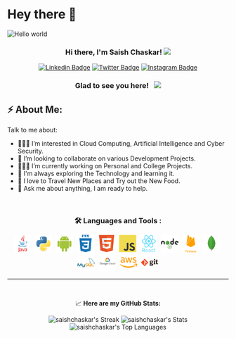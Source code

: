 # Hey there :wave:

<img src="https://raw.githubusercontent.com/sagar-viradiya/sagar-viradiya/master/resources/banner.png" alt="Hello world">

  <div align="center">
    
 ### Hi there, I'm Saish Chaskar! <img src="https://media.giphy.com/media/hvRJCLFzcasrR4ia7z/giphy.gif" width="25px">

[![Linkedin Badge](https://img.shields.io/badge/-LinkedIn-0e76a8?style=for-the-badge&logo=Linkedin&logoColor=white)](https://www.linkedin.com/in/saish-chaskar-74b705237/)
[![Twitter Badge](https://img.shields.io/badge/-Twitter-00acee?style=for-the-badge&logo=Twitter&logoColor=white)](https://twitter.com/SaishChaskar)
[![Instagram Badge](https://img.shields.io/badge/-Instagram-e4405f?style=for-the-badge&logo=Instagram&logoColor=white)](https://www.instagram.com/saishchaskar/?igshid=OGQ5ZDc2ODk2ZA%3D%3D)


### Glad to see you here! &nbsp; ![](https://visitor-badge.glitch.me/badge?page_id=saishchaskar.saishchaskar)

</div>  

## ⚡ About Me:
Talk to me about:  
- 👨🏻‍💻 I’m interested in Cloud Computing, Artificial Intelligence and Cyber Security. 
- 👀 I’m looking to collaborate on various Development Projects. 
- 👨🏻‍💻 I’m currently working on Personal and College Projects. 
- 👨 I'm always exploring the Technology and learning it. 
- 💞️ I love to Travel New Places and Try out the New Food. 
- 💬 Ask me about anything, I am ready to help. 
<br />

<div align="center">

### :hammer_and_wrench: Languages and Tools :

  <img src="https://github.com/devicons/devicon/blob/master/icons/java/java-original-wordmark.svg" title="Java" alt="Java" width="40" height="40"/>&nbsp;
  <img src="https://github.com/devicons/devicon/blob/master/icons/python/python-original.svg" title="Python" alt="Python" width="40" height="40"/>&nbsp;
  <img src="https://github.com/devicons/devicon/blob/master/icons/android/android-original.svg" title="Android" alt="Android" width="40" height="40"/>&nbsp;
  <img src="https://github.com/devicons/devicon/blob/master/icons/css3/css3-plain-wordmark.svg"  title="CSS3" alt="CSS" width="40" height="40"/>&nbsp;
  <img src="https://github.com/devicons/devicon/blob/master/icons/html5/html5-original.svg" title="HTML5" alt="HTML" width="40" height="40"/>&nbsp;
  <img src="https://github.com/devicons/devicon/blob/master/icons/javascript/javascript-original.svg" title="JavaScript" alt="JavaScript" width="40" height="40"/>&nbsp;
  <img src="https://github.com/devicons/devicon/blob/master/icons/react/react-original-wordmark.svg" title="React" alt="React" width="40" height="40"/>&nbsp;
  <img src="https://github.com/devicons/devicon/blob/master/icons/nodejs/nodejs-original-wordmark.svg" title="NodeJS" alt="NodeJS" width="40" height="40"/>&nbsp;
  <img src="https://github.com/devicons/devicon/blob/master/icons/firebase/firebase-plain-wordmark.svg" title="Firebase" alt="Firebase" width="40" height="40"/>&nbsp;
  <img src="https://github.com/devicons/devicon/blob/master/icons/mongodb/mongodb-original.svg" title="MongoDB"  alt="MongoDB" width="40" height="40"/>&nbsp;
  <img src="https://github.com/devicons/devicon/blob/master/icons/mysql/mysql-original-wordmark.svg" title="MySQL"  alt="MySQL" width="40" height="40"/>&nbsp;
  <img src="https://github.com/devicons/devicon/blob/master/icons/googlecloud/googlecloud-original-wordmark.svg" title="GCP"  alt="GCP" width="40" height="40"/>&nbsp;
  <img src="https://github.com/devicons/devicon/blob/master/icons/amazonwebservices/amazonwebservices-plain-wordmark.svg" title="AWS" alt="AWS" width="40" height="40"/>&nbsp;
  <img src="https://github.com/devicons/devicon/blob/master/icons/git/git-original-wordmark.svg" title="Git" alt="Git" width="40" height="40"/>
  
</div>

---



</br>

<div align="center">
  
📈 **Here are my GitHub Stats:**

 ![saishchaskar's Streak](https://github-readme-streak-stats.herokuapp.com/?user=saishchaskar&theme=default&hide_border=false)
![saishchaskar's Stats](https://github-readme-stats.vercel.app/api?username=saishchaskar&theme=default&show_icons=true&hide_border=false&count_private=true)
![saishchaskar's Top Languages](https://github-readme-stats.vercel.app/api/top-langs/?username=saishchaskar&theme=default&show_icons=true&hide_border=true&layout=compact)

</div>

